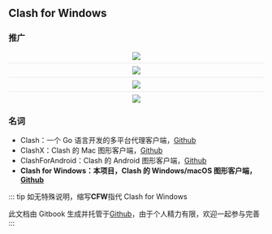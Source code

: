 ## Clash for Windows

### 推广

<!-- [![](https://api.crhnode.top/banner.png)]() -->
<div style="display: flex; width: 100%; flex-direction: column; align-items: center;">
    <a href="https://aaex.uk/cart.php?language=chinese" style="max-height: 150px; max-width: 690px;">
        <img src="https://api.crhnode.top/banner.png" style="" />
    </a>
    <div style="height: 2px; width: 100%; background-color: #f1f1f1; margin: 5px 0;"></div> 
    <a href="https://sy168.site/auth/register?code=mhjF" style="max-height: 150px; max-width: 690px;">
        <img src="https://sy168.site/tupian/clash.jpg" style="" />
    </a>
    <div style="height: 2px; width: 100%; background-color: #f1f1f1; margin: 5px 0;"></div> 
    <a href="https://fastlink.ws/auth/register?code=clashw" style="max-height: 150px; max-width: 690px;">
        <img src="http://download.fastlink.ws/fastlink_banner.jpg" style="" />
    </a>
    <div style="height: 2px; width: 100%; background-color: #f1f1f1; margin: 5px 0;"></div> 
    <a href="http://cylink.wtf" style="max-height: 150px; max-width: 690px;">
        <img src="http://to.kache.moe/ad/clash_690_150.jpeg" style="" />
    </a>
</div>

### 名词

- Clash：一个 Go 语言开发的多平台代理客户端，[Github](https://github.com/Dreamacro/clash)
- ClashX：Clash 的 Mac 图形客户端，[Github](https://github.com/yichengchen/clashX)
- ClashForAndroid：Clash 的 Android 图形客户端，[Github](https://github.com/Kr328/ClashForAndroid)
- **Clash for Windows：本项目，Clash 的 Windows/macOS 图形客户端，[Github](https://github.com/Fndroid/clash_for_windows_pkg)**

::: tip
如无特殊说明，缩写**CFW**指代 Clash for Windows

此文档由 Gitbook 生成并托管于[Github](https://github.com/Fndroid/clash-win-docs-new)，由于个人精力有限，欢迎一起参与完善
:::
